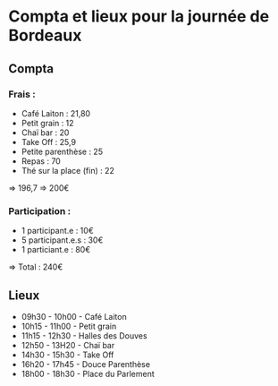 # Compta et lieux pour la journée de Bordeaux

## Compta

### Frais :  
- Café Laiton : 21,80
- Petit grain : 12
- Chaï bar : 20
- Take Off : 25,9
- Petite parenthèse : 25
- Repas : 70
- Thé sur la place (fin) : 22

=> 196,7 => 200€

### Participation :
- 1 participant.e : 10€
- 5 participant.e.s : 30€
- 1 particiant.e : 80€

=> Total : 240€

## Lieux

- 09h30 - 10h00 - Café Laiton  
- 10h15 - 11h00 - Petit grain
- 11h15 - 12h30 - Halles des Douves
- 12h50 - 13H20 - Chaï bar 
- 14h30 - 15h30 - Take Off
- 16h20 - 17h45 - Douce Parenthèse
- 18h00 - 18h30 - Place du Parlement

